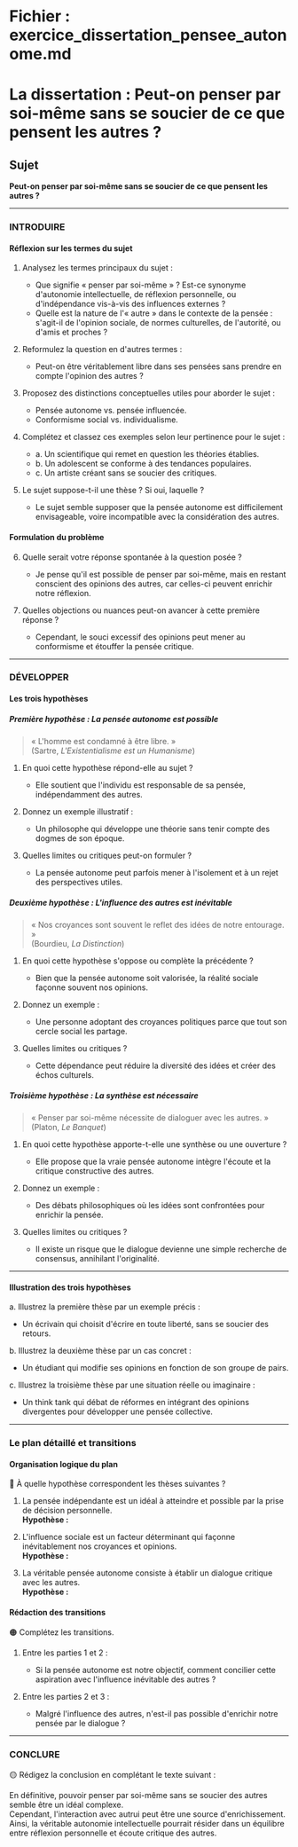 # Fichier : exercice_dissertation_pensee_autonome.md

# La dissertation : Peut-on penser par soi-même sans se soucier de ce que pensent les autres ?

## Sujet
**Peut-on penser par soi-même sans se soucier de ce que pensent les autres ?**

---

### INTRODUIRE

#### Réflexion sur les termes du sujet

1. Analysez les termes principaux du sujet :
   - Que signifie « penser par soi-même » ? Est-ce synonyme d'autonomie intellectuelle, de réflexion personnelle, ou d'indépendance vis-à-vis des influences externes ?
   - Quelle est la nature de l'« autre » dans le contexte de la pensée : s'agit-il de l'opinion sociale, de normes culturelles, de l'autorité, ou d'amis et proches ?

2. Reformulez la question en d'autres termes :
   - Peut-on être véritablement libre dans ses pensées sans prendre en compte l'opinion des autres ?

3. Proposez des distinctions conceptuelles utiles pour aborder le sujet :
   - Pensée autonome vs. pensée influencée.
   - Conformisme social vs. individualisme.

4. Complétez et classez ces exemples selon leur pertinence pour le sujet :
   - a. Un scientifique qui remet en question les théories établies.
   - b. Un adolescent se conforme à des tendances populaires.
   - c. Un artiste créant sans se soucier des critiques.

5. Le sujet suppose-t-il une thèse ? Si oui, laquelle ?
   - Le sujet semble supposer que la pensée autonome est difficilement envisageable, voire incompatible avec la considération des autres.

#### Formulation du problème

6. Quelle serait votre réponse spontanée à la question posée ?
   - Je pense qu'il est possible de penser par soi-même, mais en restant conscient des opinions des autres, car celles-ci peuvent enrichir notre réflexion.

7. Quelles objections ou nuances peut-on avancer à cette première réponse ?
   - Cependant, le souci excessif des opinions peut mener au conformisme et étouffer la pensée critique.

---

### DÉVELOPPER

#### Les trois hypothèses

##### Première hypothèse : La pensée autonome est possible

> « L'homme est condamné à être libre. »  
> (Sartre, *L'Existentialisme est un Humanisme*)

1. En quoi cette hypothèse répond-elle au sujet ?
   - Elle soutient que l'individu est responsable de sa pensée, indépendamment des autres.

2. Donnez un exemple illustratif :
   - Un philosophe qui développe une théorie sans tenir compte des dogmes de son époque.

3. Quelles limites ou critiques peut-on formuler ?
   - La pensée autonome peut parfois mener à l'isolement et à un rejet des perspectives utiles.

##### Deuxième hypothèse : L'influence des autres est inévitable

> « Nos croyances sont souvent le reflet des idées de notre entourage. »  
> (Bourdieu, *La Distinction*)

1. En quoi cette hypothèse s'oppose ou complète la précédente ?
   - Bien que la pensée autonome soit valorisée, la réalité sociale façonne souvent nos opinions.

2. Donnez un exemple :
   - Une personne adoptant des croyances politiques parce que tout son cercle social les partage.

3. Quelles limites ou critiques ?
   - Cette dépendance peut réduire la diversité des idées et créer des échos culturels.

##### Troisième hypothèse : La synthèse est nécessaire

> « Penser par soi-même nécessite de dialoguer avec les autres. »  
> (Platon, *Le Banquet*)

1. En quoi cette hypothèse apporte-t-elle une synthèse ou une ouverture ?
   - Elle propose que la vraie pensée autonome intègre l'écoute et la critique constructive des autres.

2. Donnez un exemple :
   - Des débats philosophiques où les idées sont confrontées pour enrichir la pensée.

3. Quelles limites ou critiques ?
   - Il existe un risque que le dialogue devienne une simple recherche de consensus, annihilant l'originalité.

---

#### Illustration des trois hypothèses

a. Illustrez la première thèse par un exemple précis :
   - Un écrivain qui choisit d'écrire en toute liberté, sans se soucier des retours.

b. Illustrez la deuxième thèse par un cas concret :
   - Un étudiant qui modifie ses opinions en fonction de son groupe de pairs.

c. Illustrez la troisième thèse par une situation réelle ou imaginaire :
   - Un think tank qui débat de réformes en intégrant des opinions divergentes pour développer une pensée collective.

---

### Le plan détaillé et transitions

#### Organisation logique du plan

🔴 À quelle hypothèse correspondent les thèses suivantes ?

1. La pensée indépendante est un idéal à atteindre et possible par la prise de décision personnelle.  
   **Hypothèse :**

2. L'influence sociale est un facteur déterminant qui façonne inévitablement nos croyances et opinions.  
   **Hypothèse :**

3. La véritable pensée autonome consiste à établir un dialogue critique avec les autres.  
   **Hypothèse :**

#### Rédaction des transitions

🟠 Complétez les transitions.

1. Entre les parties 1 et 2 :  
   - Si la pensée autonome est notre objectif, comment concilier cette aspiration avec l'influence inévitable des autres ?

2. Entre les parties 2 et 3 :  
   - Malgré l'influence des autres, n'est-il pas possible d'enrichir notre pensée par le dialogue ?

---

### CONCLURE

🟡 Rédigez la conclusion en complétant le texte suivant :

En définitive, pouvoir penser par soi-même sans se soucier des autres semble être un idéal complexe.  
Cependant, l'interaction avec autrui peut être une source d'enrichissement.  
Ainsi, la véritable autonomie intellectuelle pourrait résider dans un équilibre entre réflexion personnelle et écoute critique des autres.